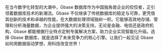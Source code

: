 在当今数字化转型的大潮中，Gbase 数据库作为中国独角兽企业的佼佼者，正引领着数据库技术的新潮流。Gbase 不仅继承了传统数据库的稳定与可靠，更凭借其创新的技术和卓越的性能，在大数据处理领域独树一帜。它能够高效地存储、管理和分析海量数据，为企业提供强大的决策支持。无论是金融、电信还是政府机构，Gbase 都能根据行业特点定制专属解决方案，助力企业实现智能化升级。选择 Gbase 数据库，就是选择了未来竞争力的核心引擎。让我们一起见证 Gbase 如何用数据驱动梦想，用科技改变世界！